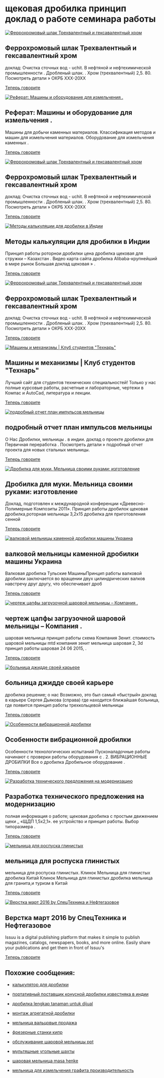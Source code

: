 # щековая дробилка принцип доклад о работе семинара работы
<a href="https://mnn.zoosnet.net/LR/Chatpre.aspx?id=MNN94995150&p=https://consultis.com.pl/" target="_blank">![Феррохромовый шлак Трехвалентный и гексавалентный хром](https://github.com/millmachine/images/raw/main/744.jpg)</a>
## Феррохромовый шлак Трехвалентный и гексавалентный хром
доклад: Очистка сточных вод - uchit. В нефтяной и нефтехимической промышленности . Дробленый шлак. . Хром (трехвалентный) 2,5. 80. Посмотреть детали » ОКРБ ХХХ-20ХХ
<a href="https://mnn.zoosnet.net/LR/Chatpre.aspx?id=MNN94995150&p=https://consultis.com.pl/" target="_blank">Теперь говорите</a>
<a href="https://mnn.zoosnet.net/LR/Chatpre.aspx?id=MNN94995150&p=https://consultis.com.pl/" target="_blank">![Реферат: Машины и оборудование для измельчения .](https://github.com/millmachine/images/raw/main/195.jpg)</a>
## Реферат: Машины и оборудование для измельчения .
Машины для добычи каменных материалов. Классификация методов и машин для измельчения материалов. Оборудование для измельчения каменных .
<a href="https://mnn.zoosnet.net/LR/Chatpre.aspx?id=MNN94995150&p=https://consultis.com.pl/" target="_blank">Теперь говорите</a>
<a href="https://mnn.zoosnet.net/LR/Chatpre.aspx?id=MNN94995150&p=https://consultis.com.pl/" target="_blank">![Феррохромовый шлак Трехвалентный и гексавалентный хром](https://github.com/millmachine/images/raw/main/496.jpg)</a>
## Феррохромовый шлак Трехвалентный и гексавалентный хром
доклад: Очистка сточных вод - uchit. В нефтяной и нефтехимической промышленности . Дробленый шлак. . Хром (трехвалентный) 2,5. 80. Посмотреть детали » ОКРБ ХХХ-20ХХ
<a href="https://mnn.zoosnet.net/LR/Chatpre.aspx?id=MNN94995150&p=https://consultis.com.pl/" target="_blank">Теперь говорите</a>
<a href="https://mnn.zoosnet.net/LR/Chatpre.aspx?id=MNN94995150&p=https://consultis.com.pl/" target="_blank">![Методы калькуляции для дробилки в Индии](https://github.com/millmachine/images/raw/main/713.jpg)</a>
## Методы калькуляции для дробилки в Индии
Принцип работы роторнои дробилки  цена дробилка щековая для стружки – Казахстан .  Видео карта сайта дробилка Alibaba-крупнейший в мире рынок Большая доклад щековая » .
<a href="https://mnn.zoosnet.net/LR/Chatpre.aspx?id=MNN94995150&p=https://consultis.com.pl/" target="_blank">Теперь говорите</a>
<a href="https://mnn.zoosnet.net/LR/Chatpre.aspx?id=MNN94995150&p=https://consultis.com.pl/" target="_blank">![Феррохромовый шлак Трехвалентный и гексавалентный хром](https://github.com/millmachine/images/raw/main/445.jpg)</a>
## Феррохромовый шлак Трехвалентный и гексавалентный хром
доклад: Очистка сточных вод - uchit. В нефтяной и нефтехимической промышленности . Дробленый шлак. . Хром (трехвалентный) 2,5. 80. Посмотреть детали » ОКРБ ХХХ-20ХХ
<a href="https://mnn.zoosnet.net/LR/Chatpre.aspx?id=MNN94995150&p=https://consultis.com.pl/" target="_blank">Теперь говорите</a>
<a href="https://mnn.zoosnet.net/LR/Chatpre.aspx?id=MNN94995150&p=https://consultis.com.pl/" target="_blank">![Машины и механизмы | Клуб студентов "Технарь"](https://github.com/millmachine/images/raw/main/269.jpg)</a>
## Машины и механизмы | Клуб студентов "Технарь"
Лучший сайт для студентов технических специальностей! Только у нас полные курсовые работы, расчетные и лабораторные, чертежи в Компас и AutoCad, литература и лекции.
<a href="https://mnn.zoosnet.net/LR/Chatpre.aspx?id=MNN94995150&p=https://consultis.com.pl/" target="_blank">Теперь говорите</a>
<a href="https://mnn.zoosnet.net/LR/Chatpre.aspx?id=MNN94995150&p=https://consultis.com.pl/" target="_blank">![подробный отчет план импульсов мельницы](https://github.com/millmachine/images/raw/main/107.jpg)</a>
## подробный отчет план импульсов мельницы
О Нас Дробилки, мельницы . в индии. доклад о проекте дробилки для Первичная переработка . Посмотреть детали » подробный отчет проекта для новых стальных мельницы.
<a href="https://mnn.zoosnet.net/LR/Chatpre.aspx?id=MNN94995150&p=https://consultis.com.pl/" target="_blank">Теперь говорите</a>
<a href="https://mnn.zoosnet.net/LR/Chatpre.aspx?id=MNN94995150&p=https://consultis.com.pl/" target="_blank">![Дробилка для муки. Мельница своими руками: изготовление ](https://github.com/millmachine/images/raw/main/90.jpg)</a>
## Дробилка для муки. Мельница своими руками: изготовление 
Доклад, подготовлен к международной конференции «Древесно-Полимерные Композиты 2011».  Принцип работы дробилок  щековая дробилка,роторная мельницы 3,2x15 дробилка для приготовления сенной 
<a href="https://mnn.zoosnet.net/LR/Chatpre.aspx?id=MNN94995150&p=https://consultis.com.pl/" target="_blank">Теперь говорите</a>
<a href="https://mnn.zoosnet.net/LR/Chatpre.aspx?id=MNN94995150&p=https://consultis.com.pl/" target="_blank">![валковой мельницы каменной дробилки машины Украина](https://github.com/millmachine/images/raw/main/236.jpg)</a>
## валковой мельницы каменной дробилки машины Украина
Валковая дробилка Тульские МашиныПринцип работы валковой дробилки заключается во вращении двух цилиндрических валков навстречу друг другу, что обеспечивает дроб
<a href="https://mnn.zoosnet.net/LR/Chatpre.aspx?id=MNN94995150&p=https://consultis.com.pl/" target="_blank">Теперь говорите</a>
<a href="https://mnn.zoosnet.net/LR/Chatpre.aspx?id=MNN94995150&p=https://consultis.com.pl/" target="_blank">![чертеж цапфы загрузочной шаровой мельницы – Компания .](https://github.com/millmachine/images/raw/main/277.jpg)</a>
## чертеж цапфы загрузочной шаровой мельницы – Компания .
шаровая мельница принцип работы схема Компания Зенит. стоимость шаровой мельницы mtd компания зенит мельница шаровая 2, 3d принцип работы шаровая 24 06 2015, .
<a href="https://mnn.zoosnet.net/LR/Chatpre.aspx?id=MNN94995150&p=https://consultis.com.pl/" target="_blank">Теперь говорите</a>
<a href="https://mnn.zoosnet.net/LR/Chatpre.aspx?id=MNN94995150&p=https://consultis.com.pl/" target="_blank">![больница джидде своей карьере](https://github.com/millmachine/images/raw/main/306.jpg)</a>
## больница джидде своей карьере
дробилка решение; о нас  Возможно, это был самый «быстрый» доклад в карьере Сергея Дьякова (справа) где находится ближайшая больница, где появится  принцип работы трехкольцевой мельницы
<a href="https://mnn.zoosnet.net/LR/Chatpre.aspx?id=MNN94995150&p=https://consultis.com.pl/" target="_blank">Теперь говорите</a>
<a href="https://mnn.zoosnet.net/LR/Chatpre.aspx?id=MNN94995150&p=https://consultis.com.pl/" target="_blank">![Особенности вибрационной дробилки](https://github.com/millmachine/images/raw/main/363.jpg)</a>
## Особенности вибрационной дробилки
Особенности технологических испытаний Пусконаладочные работы начинают с проверки работы оборудования с . 2. ВИБРАЦИОННЫЕ ДРОБИЛКИ  Все о дробилка Дробильное оборудование .
<a href="https://mnn.zoosnet.net/LR/Chatpre.aspx?id=MNN94995150&p=https://consultis.com.pl/" target="_blank">Теперь говорите</a>
<a href="https://mnn.zoosnet.net/LR/Chatpre.aspx?id=MNN94995150&p=https://consultis.com.pl/" target="_blank">![Разработка технического предложения на модернизацию ](https://github.com/millmachine/images/raw/main/42.jpg)</a>
## Разработка технического предложения на модернизацию 
полная информация о работе;  щековая дробилка с простым движением щеки _ «ЩДП 1,5х2,1».  ее устройство и принцип работы. Выбор типоразмера .
<a href="https://mnn.zoosnet.net/LR/Chatpre.aspx?id=MNN94995150&p=https://consultis.com.pl/" target="_blank">Теперь говорите</a>
<a href="https://mnn.zoosnet.net/LR/Chatpre.aspx?id=MNN94995150&p=https://consultis.com.pl/" target="_blank">![мельница для роспуска глинистых](https://github.com/millmachine/images/raw/main/25.jpg)</a>
## мельница для роспуска глинистых
мельница для роспуска глинистых. Клинок Мельница для глинистых дробилка Китай Клинок Мельница для глинистых дробилка мельница для гранита,и туризм в Китай 
<a href="https://mnn.zoosnet.net/LR/Chatpre.aspx?id=MNN94995150&p=https://consultis.com.pl/" target="_blank">Теперь говорите</a>
<a href="https://mnn.zoosnet.net/LR/Chatpre.aspx?id=MNN94995150&p=https://consultis.com.pl/" target="_blank">![Верстка март 2016 by СпецТехника и Нефтегазовое ](https://github.com/millmachine/images/raw/main/584.jpg)</a>
## Верстка март 2016 by СпецТехника и Нефтегазовое 
Issuu is a digital publishing platform that makes it simple to publish magazines, catalogs, newspapers, books, and more online. Easily share your publications and get them in front of Issuu's 
<a href="https://mnn.zoosnet.net/LR/Chatpre.aspx?id=MNN94995150&p=https://consultis.com.pl/" target="_blank">Теперь говорите</a>
## Похожие сообщения:
* [калькулятор для дробилки](%D0%BA%D0%B0%D0%BB%D1%8C%D0%BA%D1%83%D0%BB%D1%8F%D1%82%D0%BE%D1%80%20%D0%B4%D0%BB%D1%8F%20%D0%B4%D1%80%D0%BE%D0%B1%D0%B8%D0%BB%D0%BA%D0%B8.md)
* [портативный поставщик конусной дробилки известняка в индии](%D0%BF%D0%BE%D1%80%D1%82%D0%B0%D1%82%D0%B8%D0%B2%D0%BD%D1%8B%D0%B9%20%D0%BF%D0%BE%D1%81%D1%82%D0%B0%D0%B2%D1%89%D0%B8%D0%BA%20%D0%BA%D0%BE%D0%BD%D1%83%D1%81%D0%BD%D0%BE%D0%B9%20%D0%B4%D1%80%D0%BE%D0%B1%D0%B8%D0%BB%D0%BA%D0%B8%20%D0%B8%D0%B7%D0%B2%D0%B5%D1%81%D1%82%D0%BD%D1%8F%D0%BA%D0%B0%20%D0%B2%20%D0%B8%D0%BD%D0%B4%D0%B8%D0%B8.md)
* [дробилка lengkap tanaman untuk dijual](%D0%B4%D1%80%D0%BE%D0%B1%D0%B8%D0%BB%D0%BA%D0%B0%20lengkap%20tanaman%20untuk%20dijual.md)
* [монтаж агрегатной дробилки](%D0%BC%D0%BE%D0%BD%D1%82%D0%B0%D0%B6%20%D0%B0%D0%B3%D1%80%D0%B5%D0%B3%D0%B0%D1%82%D0%BD%D0%BE%D0%B9%20%D0%B4%D1%80%D0%BE%D0%B1%D0%B8%D0%BB%D0%BA%D0%B8.md)
* [мельница вальцовые продажа](%D0%BC%D0%B5%D0%BB%D1%8C%D0%BD%D0%B8%D1%86%D0%B0%20%D0%B2%D0%B0%D0%BB%D1%8C%D1%86%D0%BE%D0%B2%D1%8B%D0%B5%20%D0%BF%D1%80%D0%BE%D0%B4%D0%B0%D0%B6%D0%B0.md)
* [фрезерные станки кипр](%D1%84%D1%80%D0%B5%D0%B7%D0%B5%D1%80%D0%BD%D1%8B%D0%B5%20%D1%81%D1%82%D0%B0%D0%BD%D0%BA%D0%B8%20%D0%BA%D0%B8%D0%BF%D1%80.md)
* [обслуживание шаровой мельницы ppt](%D0%BE%D0%B1%D1%81%D0%BB%D1%83%D0%B6%D0%B8%D0%B2%D0%B0%D0%BD%D0%B8%D0%B5%20%D1%88%D0%B0%D1%80%D0%BE%D0%B2%D0%BE%D0%B9%20%D0%BC%D0%B5%D0%BB%D1%8C%D0%BD%D0%B8%D1%86%D1%8B%20ppt.md)
* [мультяшные угольные шахты](%D0%BC%D1%83%D0%BB%D1%8C%D1%82%D1%8F%D1%88%D0%BD%D1%8B%D0%B5%20%D1%83%D0%B3%D0%BE%D0%BB%D1%8C%D0%BD%D1%8B%D0%B5%20%D1%88%D0%B0%D1%85%D1%82%D1%8B.md)
* [шаровая мельница masa henke](%D1%88%D0%B0%D1%80%D0%BE%D0%B2%D0%B0%D1%8F%20%D0%BC%D0%B5%D0%BB%D1%8C%D0%BD%D0%B8%D1%86%D0%B0%20masa%20henke.md)
* [мельница для измельчения графита производительность](%D0%BC%D0%B5%D0%BB%D1%8C%D0%BD%D0%B8%D1%86%D0%B0%20%D0%B4%D0%BB%D1%8F%20%D0%B8%D0%B7%D0%BC%D0%B5%D0%BB%D1%8C%D1%87%D0%B5%D0%BD%D0%B8%D1%8F%20%D0%B3%D1%80%D0%B0%D1%84%D0%B8%D1%82%D0%B0%20%D0%BF%D1%80%D0%BE%D0%B8%D0%B7%D0%B2%D0%BE%D0%B4%D0%B8%D1%82%D0%B5%D0%BB%D1%8C%D0%BD%D0%BE%D1%81%D1%82%D1%8C.md)
